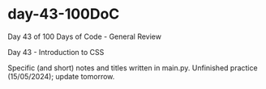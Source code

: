 # day-43-100DoC
Day 43 of 100 Days of Code - General Review

Day 43 - Introduction to CSS

Specific (and short) notes and titles written in main.py. 
  Unfinished practice (15/05/2024); update tomorrow.
